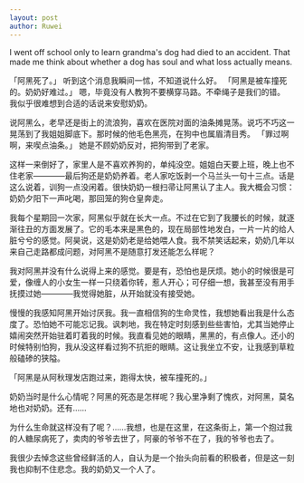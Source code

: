 ```yaml
---
layout: post
author: Ruwei
---
```


I went off school only to learn grandma's dog had died to an accident. That made me think about whether a dog has soul and what loss actually means.

「阿黑死了。」
听到这个消息我瞬间一怵，不知道说什么好。
「阿黑是被车撞死的。奶奶好难过。」
嗯，毕竟没有人教狗不要横穿马路。不牵绳子是我们的错。
我似乎很难想到合适的话说来安慰奶奶。

说阿黑么，老早还是街上的流浪狗，喜欢在医院对面的油条摊晃荡。说巧不巧这一晃荡到了我姐姐脚底下。那时候的他毛色黑亮，在狗中也属眉清目秀。
「罪过啊啊，来喫点油条。」
她是不顾奶奶反对，把狗带到了老家。

这样一来倒好了，家里人是不喜欢养狗的，单纯没空。姐姐白天要上班，晚上也不住老家————最后狗还是奶奶养着。老人家吃饭剥一个马兰头一句十三点。话是这么说着，训狗一点没闲着。很快奶奶一根扫帚让阿黑认了主人。我大概会习惯：奶奶夕阳下一声叱喝，那回笼的狗仓皇奔走。

我每个星期回一次家，阿黑似乎就在长大一点。不过在它到了我腰长的时候，就逐渐往丑的方面发展了。它的毛本来是黑色的，现在局部性地发白，一片一片的给人脏兮兮的感觉。阿昊说，这是奶奶老是给她喂人食。我不禁笑话起来，奶奶几年以来自己走路都成问题，对阿黑不是随意打发还能怎么样呢？

我对阿黑并没有什么说得上来的感觉。要是有，恐怕也是厌烦。她小的时候很是可爱，像缠人的小女生一样一只绕着你转，惹人开心；可仔细一想，我甚至没有用手抚摸过她————我觉得她脏，从开始就没有接受她。

慢慢的我感知阿黑开始讨厌我。我一直相信狗的生命灵性，我想她看出我是什么态度了。恐怕她不可能忘记我。讽刺地，我在特定时刻感到些些害怕，尤其当她停止嬉闹突然开始驻着盯着我的时候。我直看见她的眼睛，黑黑的，有点像人。还小的时候特别怕狗，我从没这样看过狗不抗拒的眼睛。这让我坐立不安，让我感到草粒般磕碜的狭隘。

「阿黑是从阿秋理发店跑过来，跑得太快，被车撞死的。」

奶奶当时是什么心情呢？阿黑的死态是怎样呢？我心里净剩了愧疚，对阿黑，莫名地也对奶奶。还有……

为什么生命就这样没有了呢？……我想，也是在这里，在这条街上，第一个抱过我的人糖尿病死了，卖肉的爷爷去世了，阿豪的爷爷不在了，我的爷爷也去了。

我很少去悼念这些曾经鲜活的人，自认为是一个抬头向前看的积极者，但是这一刻我也抑制不住悲念。我的奶奶又一个人了。
